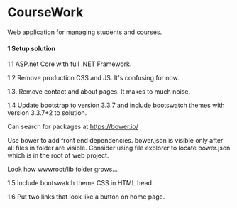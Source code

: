 # CourseWork
Web application for managing students and courses.

#### 1 Setup solution
1.1 ASP.net Core with full .NET Framework.

1.2 Remove production CSS and JS. It's confusing for now.

1.3. Remove contact and about pages. It makes to much noise.

1.4 Update bootstrap to version 3.3.7 and include bootswatch themes with version 3.3.7+2 to solution. 

Can search for packages at https://bower.io/

Use bower to add front end dependencies.
bower.json is visible only after all files in folder are visible. Consider using file explorer to locate bower.json which is in the root of web project.

Look how wwwroot/lib folder grows...

1.5 Include bootswatch theme CSS in HTML head.

1.6 Put two links that look like a button on home page.
